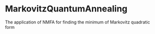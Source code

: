 # MarkovitzQuantumAnnealing
The application of NMFA for finding the minimum of Markovitz quadratic form
